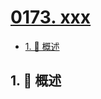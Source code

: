 # [0173. xxx](https://github.com/Tdahuyou/TNotes.leetcode/tree/main/notes/0173.%20xxx)

<!-- region:toc -->

- [1. 📝 概述](#1--概述)

<!-- endregion:toc -->

## 1. 📝 概述
